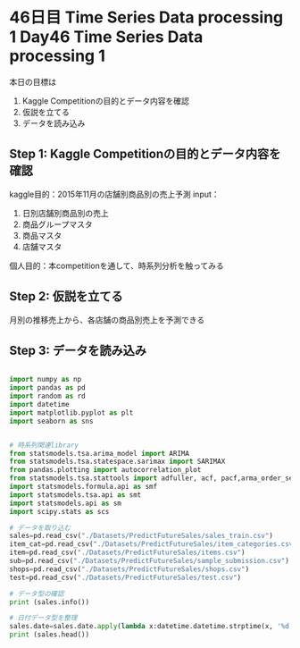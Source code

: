 # 46日目 Time Series Data processing 1 Day46 Time Series Data processing 1

本日の目標は
1. Kaggle Competitionの目的とデータ内容を確認
2. 仮説を立てる
3. データを読み込み

## Step 1: Kaggle Competitionの目的とデータ内容を確認

kaggle目的：2015年11月の店舗別商品別の売上予測
input：
1. 日別店舗別商品別の売上
2. 商品グループマスタ
3. 商品マスタ
4. 店舗マスタ

個人目的：本competitionを通して、時系列分析を触ってみる

## Step 2: 仮説を立てる

月別の推移売上から、各店舗の商品別売上を予測できる  


## Step 3: データを読み込み
```python

import numpy as np
import pandas as pd
import random as rd
import datetime
import matplotlib.pyplot as plt
import seaborn as sns


# 時系列関連library
from statsmodels.tsa.arima_model import ARIMA
from statsmodels.tsa.statespace.sarimax import SARIMAX
from pandas.plotting import autocorrelation_plot
from statsmodels.tsa.stattools import adfuller, acf, pacf,arma_order_select_ic
import statsmodels.formula.api as smf
import statsmodels.tsa.api as smt
import statsmodels.api as sm
import scipy.stats as scs

# データを取り込む
sales=pd.read_csv("./Datasets/PredictFutureSales/sales_train.csv")
item_cat=pd.read_csv("./Datasets/PredictFutureSales/item_categories.csv")
item=pd.read_csv("./Datasets/PredictFutureSales/items.csv")
sub=pd.read_csv("./Datasets/PredictFutureSales/sample_submission.csv")
shops=pd.read_csv("./Datasets/PredictFutureSales/shops.csv")
test=pd.read_csv("./Datasets/PredictFutureSales/test.csv")

# データ型の確認
print (sales.info())

# 日付データ型を整理
sales.date=sales.date.apply(lambda x:datetime.datetime.strptime(x, '%d.%m.%Y'))
print (sales.head())




```
